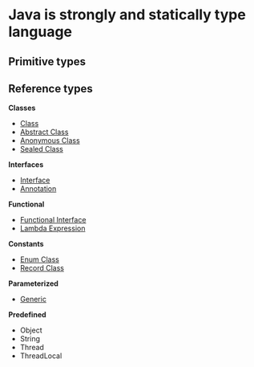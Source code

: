 # Java is strongly and statically type language

## Primitive types

## Reference types

**Classes**
- [Class](classes.md#class-top-level-class)
- [Abstract Class](classes.md#abstract-class)
- [Anonymous Class](classes.md#anonymous-class)
- [Sealed Class](sealed_classes.md)

**Interfaces**
- [Interface](classes.md#interface)
- [Annotation](annotations.md)

**Functional**
- [Functional Interface](classes.md#functional-interface)
- [Lambda Expression](../functional/lambda_expression.md)

**Constants**
- [Enum Class](enums.md)
- [Record Class](records.md)

**Parameterized**
- [Generic](generics.md)

**Predefined**
- Object
- String
- Thread
- ThreadLocal